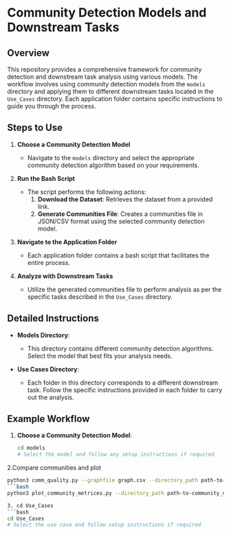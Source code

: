 # Community Detection Models and Downstream Tasks

## Overview

This repository provides a comprehensive framework for community detection and downstream task analysis using various models. The workflow involves using community detection models from the `models` directory and applying them to different downstream tasks located in the `Use_Cases` directory. Each application folder contains specific instructions to guide you through the process.

## Steps to Use

1. **Choose a Community Detection Model**
   - Navigate to the `models` directory and select the appropriate community detection algorithm based on your requirements.

2. **Run the Bash Script**
   - The script performs the following actions:
     1. **Download the Dataset**: Retrieves the dataset from a provided link.
     2. **Generate Communities File**: Creates a communities file in JSON/CSV format using the selected community detection model.

2. **Navigate to the Application Folder**
   - Each application folder contains a bash script that facilitates the entire process. 

4. **Analyze with Downstream Tasks**
   - Utilize the generated communities file to perform analysis as per the specific tasks described in the `Use_Cases` directory.

## Detailed Instructions

- **Models Directory**:
  - This directory contains different community detection algorithms. Select the model that best fits your analysis needs.
  
- **Use Cases Directory**:
  - Each folder in this directory corresponds to a different downstream task. Follow the specific instructions provided in each folder to carry out the analysis.

## Example Workflow

1. **Choose a Community Detection Model**:
   ```bash
   cd models
   # Select the model and follow any setup instructions if required

2.Compare communities and plot
   ```bash
   python3 comm_quality.py --graphfile graph.csv --directory_path path-to-folder
   ```bash
   python3 plot_community_metrices.py --directory_path path-to-community_metrics-folder
   
3. cd Use_Cases
   ```bash
   cd Use_Cases
   # Select the use case and follow setup instructions if required 
